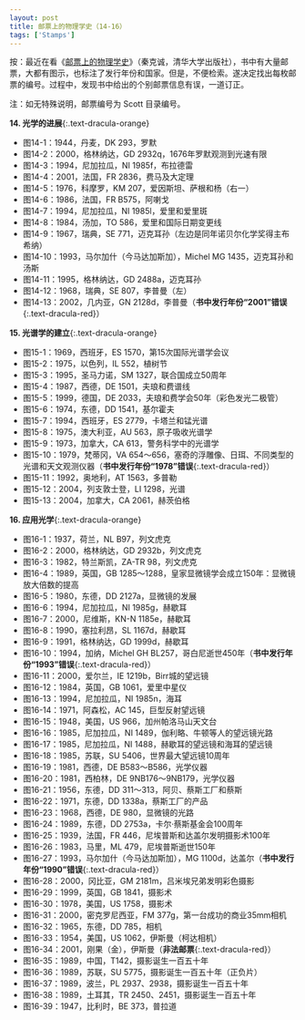 ```yaml
---
layout: post
title: 邮票上的物理学史（14-16）
tags: ['Stamps']
---
```


按：最近在看《[邮票上的物理学史](https://book.douban.com/subject/1391033/)》（秦克诚，清华大学出版社），书中有大量邮票，大都有图示，也标注了发行年份和国家。但是，不便检索。遂决定找出每枚邮票的编号。过程中，发现书中给出的个别邮票信息有误，一道订正。

注：如无特殊说明，邮票编号为 Scott 目录编号。

**14. 光学的进展**{:.text-dracula-orange}

- 图14-1：1944，丹麦，DK 293，罗默
- 图14-2：2000，格林纳达，GD 2932q，1676年罗默观测到光速有限
- 图14-3：1994，尼加拉瓜，NI 1985f，布拉德雷
- 图14-4：2001，法国，FR 2836，费马及大定理
- 图14-5：1976，科摩罗，KM 207，爱因斯坦、萨根和杨（右一）
- 图14-6：1986，法国，FR B575，阿喇戈
- 图14-7：1994，尼加拉瓜，NI 1985l，爱里和爱里斑
- 图14-8：1984，汤加，TO 586，爱里和国际日期变更线
- 图14-9：1967，瑞典，SE 771，迈克耳孙（左边是同年诺贝尔化学奖得主布希纳）
- 图14-10：1993，马尔加什（今马达加斯加），Michel MG 1435，迈克耳孙和汤斯
- 图14-11：1995，格林纳达，GD 2488a，迈克耳孙
- 图14-12：1968，瑞典，SE 807，李普曼（左）
- 图14-13：2002，几内亚，GN 2128d，李普曼（**书中发行年份“2001”错误**{:.text-dracula-red}）

**15. 光谱学的建立**{:.text-dracula-orange}

- 图15-1：1969，西班牙，ES 1570，第15次国际光谱学会议
- 图15-2：1975，以色列，IL 552，植树节
- 图15-3：1995，圣马力诺，SM 1327，联合国成立50周年
- 图15-4：1987，西德，DE 1501，夫琅和费谱线
- 图15-5：1999，德国，DE 2033，夫琅和费学会50年（彩色发光二极管）
- 图15-6：1974，东德，DD 1541，基尔霍夫
- 图15-7：1994，西班牙，ES 2779，卡塔兰和锰光谱
- 图15-8：1975，澳大利亚，AU 563，原子吸收光谱学
- 图15-9：1973，加拿大，CA 613，警务科学中的光谱学
- 图15-10：1979，梵蒂冈，VA 654～656，塞奇的浮雕像、日珥、不同类型的光谱和天文观测仪器（**书中发行年份“1978”错误**{:.text-dracula-red}）
- 图15-11：1992，奥地利，AT 1563，多普勒
- 图15-12：2004，列支敦士登，LI 1298，光谱
- 图15-13：2004，加拿大，CA 2061，赫茨伯格

**16. 应用光学**{:.text-dracula-orange}

- 图16-1：1937，荷兰，NL B97，列文虎克
- 图16-2：2000，格林纳达，GD 2932b，列文虎克
- 图16-3：1982，特兰斯凯，ZA-TR 98，列文虎克
- 图16-4：1989，英国，GB 1285～1288，皇家显微镜学会成立150年：显微镜放大倍数的提高
- 图16-5：1980，东德，DD 2127a，显微镜的发展
- 图16-6：1994，尼加拉瓜，NI 1985g，赫歇耳
- 图16-7：2000，尼维斯，KN-N 1185e，赫歇耳
- 图16-8：1990，塞拉利昂，SL 1167d，赫歇耳
- 图16-9：1991，格林纳达，GD 1999d，赫歇耳
- 图16-10：1994，加纳，Michel GH BL257，哥白尼逝世450年（**书中发行年份“1993”错误**{:.text-dracula-red}）
- 图16-11：2000，爱尔兰，IE 1219b，Birr城的望远镜
- 图16-12：1984，英国，GB 1061，爱里中星仪
- 图16-13：1994，尼加拉瓜，NI 1985n，海耳
- 图16-14：1971，阿森松，AC 145，巨型反射望远镜
- 图16-15：1948，美国，US 966，加州帕洛马山天文台
- 图16-16：1985，尼加拉瓜，NI 1489，伽利略、牛顿等人的望远镜光路
- 图16-17：1985，尼加拉瓜，NI 1488，赫歇耳的望远镜和海耳的望远镜
- 图16-18：1985，苏联，SU 5406，世界最大望远镜10周年
- 图16-19：1981，西德，DE B583～B586，光学仪器
- 图16-20：1981，西柏林，DE 9NB176～9NB179，光学仪器
- 图16-21：1956，东德，DD 311～313，阿贝、蔡斯工厂和蔡斯
- 图16-22：1971，东德，DD 1338a，蔡斯工厂的产品
- 图16-23：1968，西德，DE 980，显微镜的光路
- 图16-24：1989，东德，DD 2753a，卡尔·蔡斯基金会100周年
- 图16-25：1939，法国，FR 446，尼埃普斯和达盖尔发明摄影术100年
- 图16-26：1983，马里，ML 479，尼埃普斯逝世150年
- 图16-27：1993，马尔加什（今马达加斯加），MG 1100d，达盖尔（**书中发行年份“1990”错误**{:.text-dracula-red}）
- 图16-28：2000，冈比亚，GM 2181m，吕米埃兄弟发明彩色摄影
- 图16-29：1999，英国，GB 1841，摄影术
- 图16-30：1978，美国，US 1758，摄影术
- 图16-31：2000，密克罗尼西亚，FM 377g，第一台成功的商业35mm相机
- 图16-32：1965，东德，DD 785，相机
- 图16-33：1954，美国，US 1062，伊斯曼（柯达相机）
- 图16-34：2001，刚果（金），伊斯曼（**非法邮票**{:.text-dracula-red}）
- 图16-35：1989，中国，T142，摄影诞生一百五十年
- 图16-36：1989，苏联，SU 5775，摄影诞生一百五十年（正负片）
- 图16-37：1989，波兰，PL 2937、2938，摄影诞生一百五十年
- 图16-38：1989，土耳其，TR 2450、2451，摄影诞生一百五十年
- 图16-39：1947，比利时，BE 373，普拉道

